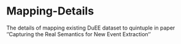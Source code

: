 # Mapping-Details
The details of mapping existing DuEE dataset to quintuple in paper ‘’Capturing the Real Semantics for New Event Extraction‘’
